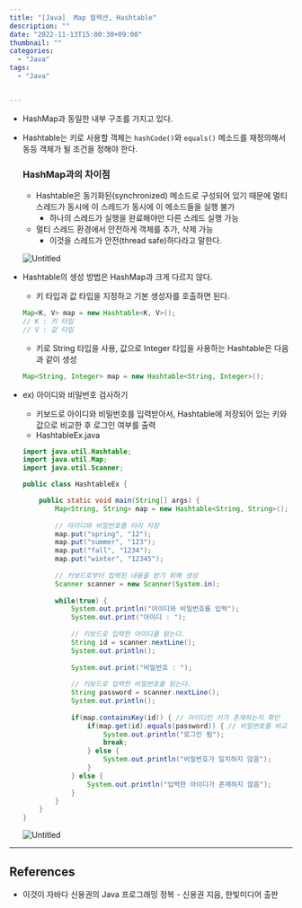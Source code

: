 ```yaml
---
title: "[Java]  Map 컬렉션, Hashtable"
description: ""
date: "2022-11-13T15:00:30+09:00"
thumbnail: ""
categories:
  - "Java"
tags:
  - "Java"


---
```

<!--more-->

- HashMap과 동일한 내부 구조를 가지고 있다.
- Hashtable는 키로 사용할 객체는 `hashCode()`와 `equals()` 메소드를 재정의해서 동등 객체가 될 조건을 정해야 한다.
    
    ### HashMap과의 차이점
    
    - Hashtable은 동기화된(synchronized) 메소드로 구성되어 있기 때문에 멀티 스레드가 동시에 이 스레드가 동시에 이 메소드들을 실행 불가
        - 하나의 스레드가 실행을 완료해야만 다른 스레드 실행 가능
    - 멀티 스레드 환경에서 안전하게 객체를 추가, 삭제 가능
        - 이것을 스레드가 안전(thread safe)하다라고 말한다.
    
    ![Untitled](/images/lang_java/collectionFramework/Map_컬렉션/Hashtable/Untitled.png)
    
- Hashtable의 생성 방법은 HashMap과 크게 다르지 않다.
    - 키 타입과 값 타입을 지정하고 기본 생성자를 호출하면 된다.
    
    ```java
    Map<K, V> map = new Hashtable<K, V>();
    // K : 키 타입
    // V : 값 타입
    ```
    
    - 키로 String 타입을 사용, 값으로 Integer 타입을 사용하는 Hashtable은 다음과 같이 생성
    
    ```java
    Map<String, Integer> map = new Hashtable<String, Integer>();
    ```
    
- ex) 아이디와 비밀번호 검사하기
    - 키보드로 아이디와 비밀번호를 입력받아서, Hashtable에 저장되어 있는 키와 값으로 비교한 후 로그인 여부를 출력
    - HashtableEx.java
    
    ```java
    import java.util.Hashtable;
    import java.util.Map;
    import java.util.Scanner;
    
    public class HashtableEx {
    
    	public static void main(String[] args) {
    		Map<String, String> map = new Hashtable<String, String>();
    		
    		// 아이디와 비밀번호를 미리 저장
    		map.put("spring", "12");
    		map.put("summer", "123");
    		map.put("fall", "1234");
    		map.put("winter", "12345");
    		
    		// 키보드로부터 입력된 내용을 받기 위해 생성
    		Scanner scanner = new Scanner(System.in);
    		
    		while(true) {
    			System.out.println("아이디와 비밀번호를 입력");
    			System.out.print("아이디 : ");
    			
    			// 키보드로 입력한 아이디를 읽는다.
    			String id = scanner.nextLine();
    			System.out.println();
    			
    			System.out.print("비밀번호 : ");
    			
    			// 키보드로 입력한 비밀번호를 읽는다.
    			String password = scanner.nextLine();
    			System.out.println();
    			
    			if(map.containsKey(id)) { // 아이디인 키가 존재하는지 확인
    				if(map.get(id).equals(password)) { // 비밀번호를 비교
    					System.out.println("로그인 됨");
    					break;
    				} else {
    					System.out.println("비밀번호가 일치하지 않음");
    				}
    			} else {
    				System.out.println("입력한 아이디가 존재하지 않음");
    			}
    		}
    	}
    }
    ```
    
    ![Untitled](/images/lang_java/collectionFramework/Map_컬렉션/Hashtable/Untitled%201.png)
    

---

## References

- 이것이 자바다 신용권의 Java 프로그래밍 정복 - 신용권 지음, 한빛미디어 출판